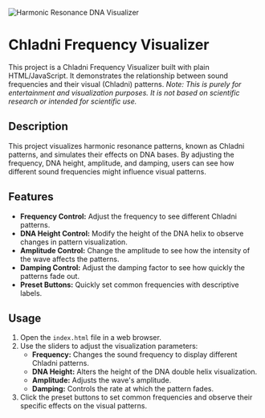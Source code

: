 ![Harmonic Resonance DNA Visualizer](https://github.com/aligeramy/chladni-pattern-visualizer/blob/main/preview.gif)

# Chladni Frequency Visualizer

This project is a Chladni Frequency Visualizer built with plain HTML/JavaScript. It demonstrates the relationship between sound frequencies and their visual (Chladni) patterns.
_Note: This is purely for entertainment and visualization purposes. It is not based on scientific research or intended for scientific use._

## Description

This project visualizes harmonic resonance patterns, known as Chladni patterns, and simulates their effects on DNA bases. By adjusting the frequency, DNA height, amplitude, and damping, users can see how different sound frequencies might influence visual patterns.

## Features

- **Frequency Control:** Adjust the frequency to see different Chladni patterns.
- **DNA Height Control:** Modify the height of the DNA helix to observe changes in pattern visualization.
- **Amplitude Control:** Change the amplitude to see how the intensity of the wave affects the patterns.
- **Damping Control:** Adjust the damping factor to see how quickly the patterns fade out.
- **Preset Buttons:** Quickly set common frequencies with descriptive labels.

## Usage

1. Open the `index.html` file in a web browser.
2. Use the sliders to adjust the visualization parameters:
   - **Frequency:** Changes the sound frequency to display different Chladni patterns.
   - **DNA Height:** Alters the height of the DNA double helix visualization.
   - **Amplitude:** Adjusts the wave's amplitude.
   - **Damping:** Controls the rate at which the pattern fades.
3. Click the preset buttons to set common frequencies and observe their specific effects on the visual patterns.


